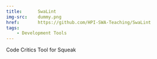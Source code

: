 ```yaml
---
title:      SwaLint
img-src:    dummy.png
href:       https://github.com/HPI-SWA-Teaching/SwaLint
tags:
    - Development Tools
---
```

Code Critics Tool for Squeak